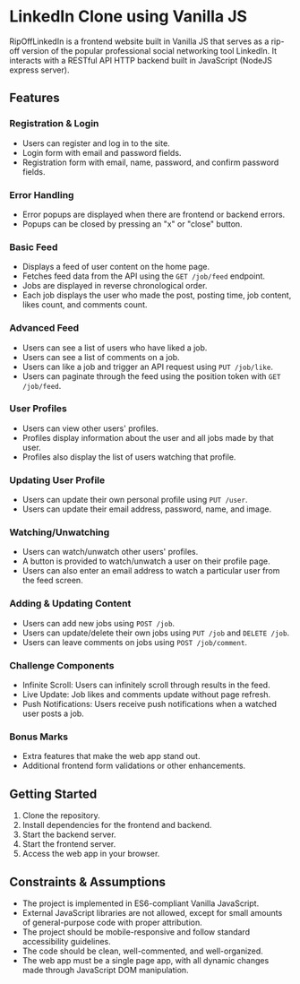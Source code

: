 # LinkedIn Clone using Vanilla JS

RipOffLinkedIn is a frontend website built in Vanilla JS that serves as a rip-off version of the popular professional social networking tool LinkedIn. It interacts with a RESTful API HTTP backend built in JavaScript (NodeJS express server).

## Features

### Registration & Login
- Users can register and log in to the site.
- Login form with email and password fields.
- Registration form with email, name, password, and confirm password fields.

### Error Handling
- Error popups are displayed when there are frontend or backend errors.
- Popups can be closed by pressing an "x" or "close" button.

### Basic Feed
- Displays a feed of user content on the home page.
- Fetches feed data from the API using the `GET /job/feed` endpoint.
- Jobs are displayed in reverse chronological order.
- Each job displays the user who made the post, posting time, job content, likes count, and comments count.

### Advanced Feed
- Users can see a list of users who have liked a job.
- Users can see a list of comments on a job.
- Users can like a job and trigger an API request using `PUT /job/like`.
- Users can paginate through the feed using the position token with `GET /job/feed`.

### User Profiles
- Users can view other users' profiles.
- Profiles display information about the user and all jobs made by that user.
- Profiles also display the list of users watching that profile.

### Updating User Profile
- Users can update their own personal profile using `PUT /user`.
- Users can update their email address, password, name, and image.

### Watching/Unwatching
- Users can watch/unwatch other users' profiles.
- A button is provided to watch/unwatch a user on their profile page.
- Users can also enter an email address to watch a particular user from the feed screen.

### Adding & Updating Content
- Users can add new jobs using `POST /job`.
- Users can update/delete their own jobs using `PUT /job` and `DELETE /job`.
- Users can leave comments on jobs using `POST /job/comment`.

### Challenge Components
- Infinite Scroll: Users can infinitely scroll through results in the feed.
- Live Update: Job likes and comments update without page refresh.
- Push Notifications: Users receive push notifications when a watched user posts a job.

### Bonus Marks
- Extra features that make the web app stand out.
- Additional frontend form validations or other enhancements.

## Getting Started

1. Clone the repository.
2. Install dependencies for the frontend and backend.
3. Start the backend server.
4. Start the frontend server.
5. Access the web app in your browser.

## Constraints & Assumptions

- The project is implemented in ES6-compliant Vanilla JavaScript.
- External JavaScript libraries are not allowed, except for small amounts of general-purpose code with proper attribution.
- The project should be mobile-responsive and follow standard accessibility guidelines.
- The code should be clean, well-commented, and well-organized.
- The web app must be a single page app, with all dynamic changes made through JavaScript DOM manipulation.
